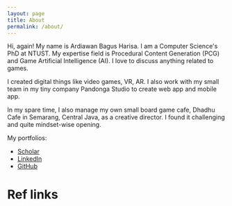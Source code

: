 ```yaml
---
layout: page
title: About
permalink: /about/
---
```


Hi, again! My name is Ardiawan Bagus Harisa. I am a Computer Science's PhD at NTUST. My expertise field is Procedural Content Generation (PCG) and Game Artificial Intelligence (AI). I love to discuss anything related to games. 

I created digital things like video games, VR, AR. I also work with my small team in my tiny company Pandonga Studio to create web app and mobile app. 

In my spare time, I also manage my own small board game cafe, Dhadhu Cafe in Semarang, Central Java, as a creative director. I found it challenging and quite mindset-wise opening. 

My portfolios: 
* [Scholar][Scholar]
* [LinkedIn][LinkedIn] 
* [GitHub][GitHub]

# Ref links
[Scholar]: https://scholar.google.com/citations?user=cnGMg2EAAAAJ&hl=en&oi=ao 
[LinkedIn]: https://www.linkedin.com/in/ardiawanbagusharisa/
[GitHub]: https://github.com/ardiawanbagusharisa 